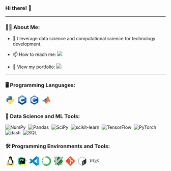 ### Hi there! 👋
---
### 👩‍💻 About Me:
- 🔭 I leverage data science and computational science for technology development.

- 📫 How to reach me: [<img src="https://img.shields.io/badge/LinkedIn-0077B5?style=for-the-badge&logo=linkedin&logoColor=white" height="20">](https://www.linkedin.com/in/arunamohan/)

- 📜 View my portfolio: [<img src="https://img.shields.io/badge/GitHubPages-100000?style=for-the-badge&logo=github&logoColor=white" height="20">](https://a-mohan1.github.io)

---
### 🖥️ Programming Languages:
<div>
  <img src="https://github.com/devicons/devicon/blob/master/icons/python/python-original.svg" title="Python" alt="Python" width="30" height="30"/>&nbsp;
  <img src="https://github.com/devicons/devicon/blob/master/icons/cplusplus/cplusplus-original.svg" title="C++" alt="C++" width="30" height="30"/>&nbsp;
  <img src="https://github.com/devicons/devicon/blob/master/icons/c/c-original.svg" title="C" alt="C" width="30" height="30"/>&nbsp;
  <img src="https://github.com/devicons/devicon/blob/master/icons/matlab/matlab-original.svg" title="MATLAB" alt="MATLAB" width="30" height="30"/>&nbsp;
<div>

### 🧰 Data Science and ML Tools:
<div>
  <img src="https://img.shields.io/badge/-NumPy-informational?style=flat&logo=numpy&logoColor=013243&color=DCDCDC" title="NumPy" alt="NumPy"/>&nbsp;
  <img src="https://img.shields.io/badge/-Pandas-informational?style=flat&logo=pandas&logoColor=150458&color=DCDCDC" title="Pandas" alt="Pandas"/>&nbsp;
  <img src="https://img.shields.io/badge/-SciPy-informational?style=flat&logo=scipy&logoColor=8CAAE6&color=DCDCDC" title="SciPy" alt="SciPy"/>&nbsp;
  <img src="https://img.shields.io/badge/-Scikitlearn-informational?style=flat&logo=scikit-learn&logoColor=F7931E&color=DCDCDC" title="scikit-learn" alt="scikit-learn"/>&nbsp;
  <img src="https://img.shields.io/badge/-TensorFlow-informational?style=flat&logo=tensorflow&logoColor=FF6F00&color=DCDCDC" title="TensorFlow" alt="TensorFlow"/>&nbsp;
  <img src="https://img.shields.io/badge/-PyTorch-informational?style=flat&logo=pytorch&logoColor=EE4C2C&color=DCDCDC" title="PyTorch" alt="PyTorch"/>&nbsp;
  <img src="https://img.shields.io/badge/-Dash-informational?style=flat&logo=plotly&logoColor=013243&color=DCDCDC" title="dash" alt="dash"/>&nbsp;
  <img src="https://img.shields.io/badge/-SQL-informational?style=flat&logo=microsoftsqlserver&logoColor=013243&color=DCDCDC" title="SQL" alt="SQL"/>&nbsp;
<div>

### 🛠️ Programming Environments and Tools:
<div>
  <img src="https://github.com/devicons/devicon/blob/master/icons/linux/linux-original.svg" title="Linux" alt="Linux" width="30" height="30"/>&nbsp;
  <img src="https://github.com/devicons/devicon/blob/master/icons/pycharm/pycharm-original.svg" title="PyCharm" alt="PyCharm" width="30" height="30"/>&nbsp;
  <img src="https://github.com/devicons/devicon/blob/master/icons/vscode/vscode-original.svg" title="VSCode" alt="VSCode" width="30" height="30"/>&nbsp;
  <img src="https://github.com/devicons/devicon/blob/master/icons/anaconda/anaconda-original.svg" title="anaconda" alt="anaconda" width="30" height="30"/>&nbsp;
  <img src="https://github.com/devicons/devicon/blob/master/icons/vim/vim-original.svg" title="vim" alt="vim" width="30" height="30"/>&nbsp;
  <img src="https://github.com/devicons/devicon/blob/master/icons/git/git-original.svg" title="git" alt="git" width="30" height="30"/>&nbsp;
  <img src="https://github.com/devicons/devicon/blob/master/icons/bash/bash-original.svg" title="bash" alt="bash" width="30" height="30"/>&nbsp;
  <img src="https://github.com/devicons/devicon/blob/master/icons/latex/latex-original.svg" title="LaTeX" alt="LaTex" width="30" height="30"/>&nbsp;
<div>

<!--
**a-mohan1/a-mohan1** is a ✨ _special_ ✨ repository because its `README.md` (this file) appears on your GitHub profile.

I used these helpful references:
https://www.sitepoint.com/github-profile-readme/
https://towardsdatascience.com/build-a-stunning-readme-for-your-github-profile-9b80434fe5d7
https://github.com/ikatyang/emoji-cheat-sheet/blob/master/README.md
https://unicode.party/

Here are some ideas to get you started:

- 🔭 I’m currently working on ...
- 🌱 I’m currently learning ...
- 👯 I’m looking to collaborate on ...
- 🤔 I’m looking for help with ...
- 💬 Ask me about ...
- 📫 How to reach me: ...
- 😄 Pronouns: ...
- ⚡ Fun fact: ...
-->

